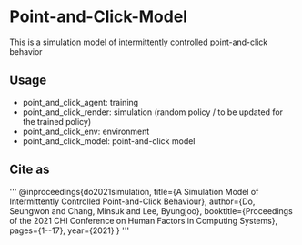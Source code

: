 # Point-and-Click-Model
This is a simulation model of intermittently controlled point-and-click behavior

## Usage

- point_and_click_agent: training
- point_and_click_render: simulation (random policy / to be updated for the trained policy)
- point_and_click_env: environment
- point_and_click_model: point-and-click model

## Cite as
'''
@inproceedings{do2021simulation,
  title={A Simulation Model of Intermittently Controlled Point-and-Click Behaviour},
  author={Do, Seungwon and Chang, Minsuk and Lee, Byungjoo},
  booktitle={Proceedings of the 2021 CHI Conference on Human Factors in Computing Systems},
  pages={1--17},
  year={2021}
}
'''
